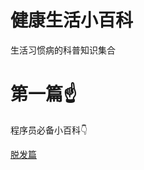 # 健康生活小百科

生活习惯病的科普知识集合

第一篇☝️
====

程序员必备小百科👇

[脱发篇](https://github.com/PearlCoastal/HealthyLife/blob/master/%E8%84%B1%E5%8F%91.md)
